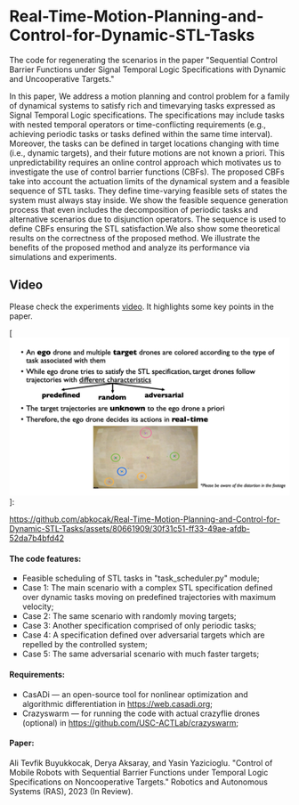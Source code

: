 # Real-Time-Motion-Planning-and-Control-for-Dynamic-STL-Tasks
The code for regenerating the scenarios in the paper "Sequential Control Barrier Functions under Signal Temporal Logic Specifications with Dynamic and Uncooperative Targets."

In this paper, We address a motion planning and control problem for a family of dynamical systems to satisfy rich and timevarying tasks expressed as Signal Temporal Logic specifications. The specifications may include tasks with nested temporal operators or time-conflicting requirements (e.g., achieving periodic tasks or tasks defined within the same time interval). Moreover, the tasks can be defined in target locations changing with time (i.e., dynamic targets), and their future motions are not known a priori. This unpredictability requires an online control approach which motivates us to investigate the use of control barrier functions (CBFs). The proposed CBFs take into account the actuation limits of the dynamical system and a feasible sequence of STL tasks. They define time-varying feasible sets of states the system must always stay inside. We show the feasible sequence generation process that even includes the decomposition of periodic tasks and alternative scenarios due to disjunction operators. The sequence is used to define CBFs ensuring the STL satisfaction.We also show some theoretical results on the correctness of the proposed method. We illustrate the benefits of the proposed method and analyze its performance via simulations and experiments.

## Video
Please check the experiments [video](https://youtu.be/s7T0bHtP5qE). It highlights some key points in the paper.

[[<img src="./experiment.jpg" width="960">](https://youtu.be/s7T0bHtP5qE)]:


https://github.com/abkocak/Real-Time-Motion-Planning-and-Control-for-Dynamic-STL-Tasks/assets/80661909/30f31c51-ff33-49ae-afdb-52da7b4bfd42


#### The code features:
<ul type="square">
<!-- li><code>todo</code> </li -->
    <li>Feasible scheduling of STL tasks in "task_scheduler.py" module;</li>
    <li>Case 1: The main scenario with a complex STL specification defined over dynamic tasks moving on predefined trajectories with maximum velocity;</li>
    <li>Case 2: The same scenario with randomly moving targets;</li>
    <li>Case 3: Another specification comprised of only periodic tasks;</li>
    <li>Case 4: A specification defined over adversarial targets which are repelled by the controlled system;</li>
    <li>Case 5: The same adversarial scenario with much faster targets;</li>
</ul>

#### Requirements:
<ul type="square">
<!-- li><code>todo</code> </li -->
    <li>CasADi — an open-source tool for nonlinear optimization and algorithmic differentiation in <a href="https://web.casadi.org" target="_blank">https://web.casadi.org</a>;</li>
    <li>Crazyswarm — for running the code with actual crazyflie drones (optional) in <a href="https://github.com/USC-ACTLab/crazyswarm" target="_blank">https://github.com/USC-ACTLab/crazyswarm</a>;</li>
</ul>

#### Paper:

Ali Tevfik Buyukkocak, Derya Aksaray, and Yasin Yazicioglu. "Control of Mobile Robots with Sequential Barrier Functions under Temporal Logic Specifications on Noncooperative Targets." Robotics and Autonomous Systems (RAS), 2023 (In Review).

